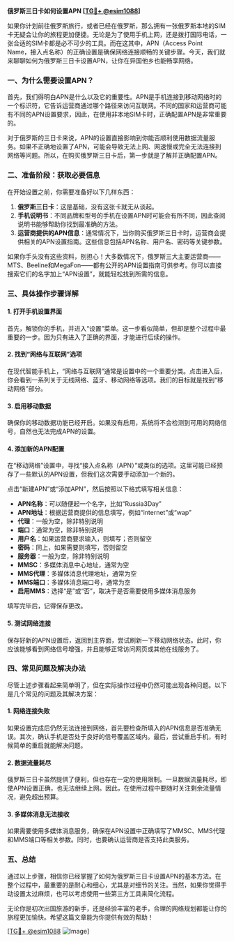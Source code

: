 **俄罗斯三日卡如何设置APN [[TG💪+ @esim1088](https://t.me/s/esim1088)]**

如果你计划前往俄罗斯旅行，或者已经在俄罗斯，那么拥有一张俄罗斯本地的SIM卡无疑会让你的旅程更加便捷。无论是为了使用手机上网，还是拨打国际电话，一张合适的SIM卡都是必不可少的工具。而在这其中，APN（Access Point Name，接入点名称）的正确设置是确保网络连接顺畅的关键步骤。今天，我们就来聊聊如何为俄罗斯三日卡设置APN，让你在异国他乡也能畅享网络。

### 一、为什么需要设置APN？

首先，我们得明白APN是什么以及它的重要性。APN是手机连接到移动网络时的一个标识符，它告诉运营商通过哪个路径来访问互联网。不同的国家和运营商可能有不同的APN设置要求，因此，在使用非本地SIM卡时，正确配置APN是非常重要的。

对于俄罗斯的三日卡来说，APN的设置直接影响到你能否顺利使用数据流量服务。如果不正确地设置了APN，可能会导致无法上网、网速慢或完全无法连接到网络等问题。所以，在购买俄罗斯三日卡后，第一步就是了解并正确配置APN。

### 二、准备阶段：获取必要信息

在开始设置之前，你需要准备好以下几样东西：

1. **俄罗斯三日卡**：这是基础，没有这张卡就无从谈起。
2. **手机说明书**：不同品牌和型号的手机在设置APN时可能会有所不同，因此查阅说明书能够帮助你找到最准确的方法。
3. **运营商提供的APN信息**：通常情况下，当你购买俄罗斯三日卡时，运营商会提供相关的APN设置指南。这些信息包括APN名称、用户名、密码等关键参数。

如果你手头没有这些资料，别担心！大多数情况下，俄罗斯三大主要运营商——MTS、Beeline和MegaFon——都有公开的APN设置指南可供参考。你可以直接搜索它们的名字加上“APN设置”，就能轻松找到所需的信息。

### 三、具体操作步骤详解

#### 1. 打开手机设置界面

首先，解锁你的手机，并进入“设置”菜单。这一步看似简单，但却是整个过程中最重要的一步。因为只有进入了正确的界面，才能进行后续的操作。

#### 2. 找到“网络与互联网”选项

在现代智能手机上，“网络与互联网”通常是设置中的一个重要分类。点击进入后，你会看到一系列关于无线网络、蓝牙、移动网络等选项。我们的目标就是找到“移动网络”部分。

#### 3. 启用移动数据

确保你的移动数据功能已经开启。如果没有启用，系统将不会检测到可用的网络信号，自然也无法完成APN的设置。

#### 4. 添加新的APN配置

在“移动网络”设置中，寻找“接入点名称（APN）”或类似的选项。这里可能已经预存了一些默认的APN设置，但我们这次需要手动添加一个新的。

点击“新建APN”或“添加APN”，然后按照以下格式填写相关信息：

- **APN名称**：可以随便起一个名字，比如“Russia3Day”
- **APN地址**：根据运营商提供的信息填写，例如“internet”或“wap”
- **代理**：一般为空，除非特别说明
- **端口**：通常为空，除非特别说明
- **用户名**：如果运营商要求输入，则填写；否则留空
- **密码**：同上，如果需要则填写，否则留空
- **服务器**：一般为空，除非特别说明
- **MMSC**：多媒体消息中心地址，通常为空
- **MMS代理**：多媒体消息代理地址，通常为空
- **MMS端口**：多媒体消息端口号，通常为空
- **启用MMS**：选择“是”或“否”，取决于是否需要使用多媒体消息服务

填写完毕后，记得保存更改。

#### 5. 测试网络连接

保存好新的APN设置后，返回到主界面，尝试刷新一下移动网络状态。此时，你应该能够看到网络信号增强，并且能够正常访问网页或其他在线服务了。

### 四、常见问题及解决办法

尽管上述步骤看起来简单明了，但在实际操作过程中仍然可能出现各种问题。以下是几个常见的问题及其解决方案：

#### 1. 网络连接失败

如果设置完成后仍然无法连接到网络，首先要检查所填入的APN信息是否准确无误。其次，确认手机是否处于良好的信号覆盖区域内。最后，尝试重启手机，有时候简单的重启就能解决问题。

#### 2. 数据流量耗尽

俄罗斯三日卡虽然提供了便利，但也存在一定的使用限制。一旦数据流量耗尽，即使APN设置正确，也无法继续上网。因此，在使用过程中要随时关注剩余流量情况，避免超出预算。

#### 3. 多媒体消息无法接收

如果需要使用多媒体消息服务，确保在APN设置中正确填写了MMSC、MMS代理和MMS端口等相关参数。同时，也要确认运营商是否支持此类服务。

### 五、总结

通过以上步骤，相信你已经掌握了如何为俄罗斯三日卡设置APN的基本方法。在整个过程中，最重要的是耐心和细心，尤其是对细节的关注。当然，如果你觉得手动设置太过麻烦，也可以考虑使用一些第三方工具来简化流程。

无论你是初次出国旅游的新手，还是经验丰富的老手，合理的网络规划都能让你的旅程更加愉快。希望这篇文章能为你提供有效的帮助！

[[TG💪+ @esim1088](https://t.me/s/esim1088) ![Image](https://i.postimg.cc/4NQfJmqS/Snipaste-2025-05-13-00-14-12.png)]